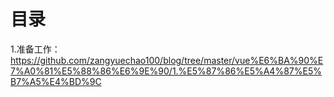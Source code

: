 <h1>目录</h1>

1.准备工作：https://github.com/zangyuechao100/blog/tree/master/vue%E6%BA%90%E7%A0%81%E5%88%86%E6%9E%90/1.%E5%87%86%E5%A4%87%E5%B7%A5%E4%BD%9C